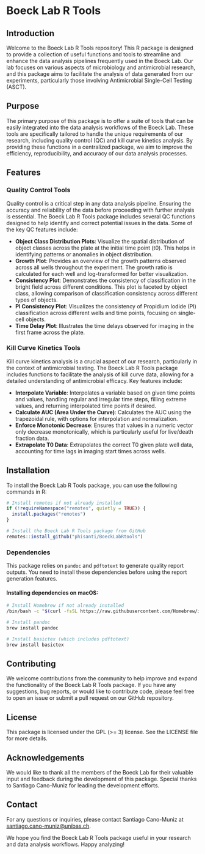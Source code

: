 # Boeck Lab R Tools

## Introduction

Welcome to the Boeck Lab R Tools repository! This R package is designed to provide a collection of useful functions and tools to streamline and enhance the data analysis pipelines frequently used in the Boeck Lab. Our lab focuses on various aspects of microbiology and antimicrobial research, and this package aims to facilitate the analysis of data generated from our experiments, particularly those involving Antimicrobial Single-Cell Testing (ASCT).

## Purpose

The primary purpose of this package is to offer a suite of tools that can be easily integrated into the data analysis workflows of the Boeck Lab. These tools are specifically tailored to handle the unique requirements of our research, including quality control (QC) and kill curve kinetics analysis. By providing these functions in a centralized package, we aim to improve the efficiency, reproducibility, and accuracy of our data analysis processes.

## Features

### Quality Control Tools

Quality control is a critical step in any data analysis pipeline. Ensuring the accuracy and reliability of the data before proceeding with further analysis is essential. The Boeck Lab R Tools package includes several QC functions designed to help identify and correct potential issues in the data. Some of the key QC features include:

- **Object Class Distribution Plots**: Visualize the spatial distribution of object classes across the plate at the initial time point (t0). This helps in identifying patterns or anomalies in object distribution.
- **Growth Plot**: Provides an overview of the growth patterns observed across all wells throughout the experiment. The growth ratio is calculated for each well and log-transformed for better visualization.
- **Consistency Plot**: Demonstrates the consistency of classification in the bright field across different conditions. This plot is faceted by object class, allowing comparison of classification consistency across different types of objects.
- **PI Consistency Plot**: Visualizes the consistency of Propidium Iodide (PI) classification across different wells and time points, focusing on single-cell objects.
- **Time Delay Plot**: Illustrates the time delays observed for imaging in the first frame across the plate.

### Kill Curve Kinetics Tools

Kill curve kinetics analysis is a crucial aspect of our research, particularly in the context of antimicrobial testing. The Boeck Lab R Tools package includes functions to facilitate the analysis of kill curve data, allowing for a detailed understanding of antimicrobial efficacy. Key features include:

- **Interpolate Variable**: Interpolates a variable based on given time points and values, handling regular and irregular time steps, filling extreme values, and returning interpolated time points if desired.
- **Calculate AUC (Area Under the Curve)**: Calculates the AUC using the trapezoidal rule, with options for interpolation and normalization.
- **Enforce Monotonic Decrease**: Ensures that values in a numeric vector only decrease monotonically, which is particularly useful for live/death fraction data.
- **Extrapolate T0 Data**: Extrapolates the correct T0 given plate well data, accounting for time lags in imaging start times across wells.

## Installation

To install the Boeck Lab R Tools package, you can use the following commands in R:

```r
# Install remotes if not already installed
if (!requireNamespace("remotes", quietly = TRUE)) {
  install.packages("remotes")
}

# Install the Boeck Lab R Tools package from GitHub
remotes::install_github("phisanti/BoeckLabRtools")
```
### Dependencies

This package relies on `pandoc` and `pdftotext` to generate quality report outputs. You need to install these dependencies before using the report generation features.

#### Installing dependencies on macOS:

```bash
# Install Homebrew if not already installed
/bin/bash -c "$(curl -fsSL https://raw.githubusercontent.com/Homebrew/install/HEAD/install.sh)"
```

```bash
# Install pandoc
brew install pandoc
```

```bash
# Install basictex (which includes pdftotext)
brew install basictex
```

## Contributing
We welcome contributions from the community to help improve and expand the functionality of the Boeck Lab R Tools package. If you have any suggestions, bug reports, or would like to contribute code, please feel free to open an issue or submit a pull request on our GitHub repository.

## License
This package is licensed under the GPL (>= 3) license. See the LICENSE file for more details.

## Acknowledgements
We would like to thank all the members of the Boeck Lab for their valuable input and feedback during the development of this package. Special thanks to Santiago Cano-Muniz for leading the development efforts.

## Contact
For any questions or inquiries, please contact Santiago Cano-Muniz at santiago.cano-muniz@unibas.ch.

We hope you find the Boeck Lab R Tools package useful in your research and data analysis workflows. Happy analyzing!